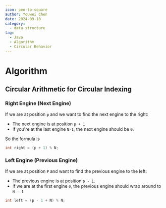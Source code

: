 ```yaml
---
icon: pen-to-square
author: Youwei Chen
date: 2024-09-18
category:
  - data structure
tag:
  - Java
  - Algorithm
  - Circular Behavior
---
```


# Algorithm

## Circular Arithmetic for Circular Indexing

### Right Engine (Next Engine)

If we are at position `p` and we want to find the next engine to the right:

- The next engine is at position `p + 1`
- If you're at the last engine `N-1`, the next engine should be `0`.

So the formula is

```java
int right = (p + 1) % N;
```

### Left Engine (Previous Engine)

If we are at position `P` and want to find the previous engine to the left:

- The previous engine is at position `p - 1`.
- If we are at the first engine `0`, the previous engine should wrap around to `N - 1`

```java
int left = (p - 1 + N) % N;
```
